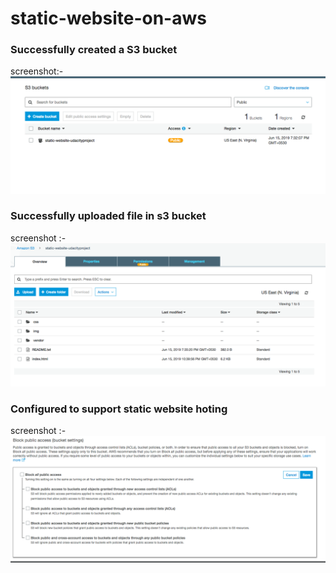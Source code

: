 # static-website-on-aws

### Successfully created a S3 bucket
screenshot:- ![create bucket](https://raw.githubusercontent.com/lalitkishor/static-website-aws/master/screenshot/Screen%20Shot%202019-06-16%20at%206.58.04%20AM.png)

### Successfully uploaded file in s3 bucket
screenshot :- ![upload file](https://raw.githubusercontent.com/lalitkishor/static-website-aws/master/screenshot/Screen%20Shot%202019-06-16%20at%206.58.48%20AM.png)

### Configured to support static website hoting
screenshot :- ![configuration](https://raw.githubusercontent.com/lalitkishor/static-website-aws/master/screenshot/Screen%20Shot%202019-06-16%20at%206.59.32%20AM.png)
